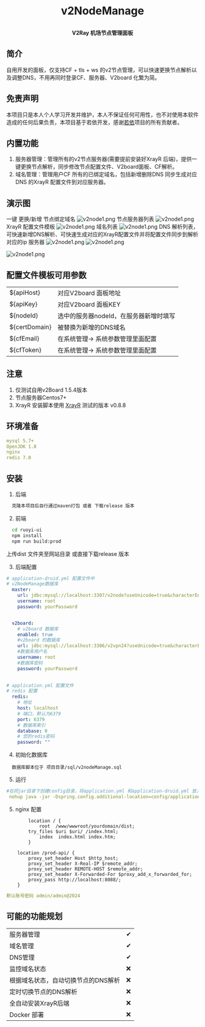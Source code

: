 
<h1 align="center" style="margin: 30px 0 30px; font-weight: bold;">v2NodeManage</h1>
<h4 align="center">V2Ray 机场节点管理面板</h4>

## 简介

自用开发的面板，仅支持CF + tls + ws 的v2节点管理，可以快速更换节点解析以及调整DNS，不用再同时登录CF、服务器、V2board 化繁为简。

## 免责声明
本项目只是本人个人学习开发并维护，本人不保证任何可用性，也不对使用本软件造成的任何后果负责，本项目基于若依开发，感谢[若依](http://ruoyi.vip/)项目的所有贡献者。

## 内置功能

1.  服务器管理：管理所有的v2节点服务器(需要提前安装好XrayR 后端)，提供一键更换节点解析，同步修改节点配置文件、V2board面板、CF解析。
2.  域名管理：管理用户CF 所有的已绑定域名，包括新增删除DNS 同步生成对应DNS 的XrayR 配置文件到对应服务器。


## 演示图
一键 更换/新增 节点绑定域名
![v2node1.png](doc%2Fv2node1.png)
节点服务器列表
![v2node1.png](doc%2Fv2node2.png)
XrayR 配置文件模板
![v2node1.png](doc%2Fv2node3.png)
域名列表
![v2node1.png](doc%2Fv2node7.png)
DNS 解析列表，可快速新增DNS解析、可快速生成对应的XrayR配置文件并将配置文件同步到解析对应的ip 服务器
![v2node1.png](doc%2Fv2node8.png)
![v2node1.png](doc%2Fv2node9.png)

![v2node1.png](doc%2Fv2node10.png)

## 配置文件模板可用参数

<table>
    <tr>
        <td>${apiHost}</td>
        <td>对应V2board 面板地址</td>
    </tr>
    <tr>
        <td>${apiKey}</td>
        <td>对应V2board 面板KEY</td>
    </tr>
    <tr>
        <td>${nodeId}</td>
        <td>选中的服务器nodeId，在服务器新增时填写</td>
    </tr>
    <tr>
        <td>${certDomain}</td>
        <td>被替换为新增的DNS域名</td>
    </tr>
    <tr>
        <td>${cfEmail}</td>
        <td>在系统管理-> 系统参数管理里面配置</td>
    </tr>
    <tr>
        <td>${cfToken}</td>
        <td>在系统管理-> 系统参数管理里面配置</td>
    </tr>
   
</table>
 
## 注意

1.  仅测试自用v2Board 1.5.4版本 
2.  节点服务器Centos7+ 
3.  XrayR 安装脚本使用  [XrayR](https://github.com/XrayR-project/XrayR) 测试的版本 v0.8.8

## 环境准备
```yaml
mysql 5.7+
OpenJDK 1.8
nginx
redis 7.0
```


## 安装

1.  后端
 ```bash
   克隆本项目后自行通过maven打包 或者 下载release 版本
```
2.  前端
```bash
  cd ruoyi-ui
  npm install
  npm run build:prod
```
上传dist 文件夹至网站目录 或直接下载release 版本

3. 后端配置

```yaml
# application-druid.yml 配置文件中
# v2NodeManage数据库
  master:
    url: jdbc:mysql://localhost:3307/v2node?useUnicode=true&characterEncoding=utf8&zeroDateTimeBehavior=convertToNull&useSSL=true&serverTimezone=GMT%2B8
    username: root
    password: yourPassword


  v2board:
    # v2board 数据库
    enabled: true
    #v2board 的数据库
    url: jdbc:mysql://localhost:3306/v2vpn24?useUnicode=true&characterEncoding=utf8&zeroDateTimeBehavior=convertToNull&useSSL=true&serverTimezone=GMT%2B8
    #数据库用户名
    username: root
    #数据库密码
    password: yourPassword
    

```

```yaml
# application.yml 配置文件
# redis 配置
  redis:
    # 地址
    host: localhost
    # 端口，默认为6379
    port: 6379
    # 数据库索引
    database: 0
    # 您的redis密码
    password: ""

```
4. 初始化数据库
```angular2html
  数据库脚本位于 项目目录/sql/v2nodeManage.sql
```
5. 运行
```yaml
#在同jar目录下创建config目录，将application.yml 和application-druid.yml 放入其中，并修改对应的配置项
 nohup java -jar -Dspring.config.additional-location=config/application.yml  v2NodeManage.jar >> z.log 2>&1 &

```

5. nginx 配置
```nginx
        location / {
            root  /www/wwwroot/yourdomain/dist;
		try_files $uri $uri/ /index.html;
            index  index.html index.htm;
        }
		
	location /prod-api/ {
		proxy_set_header Host $http_host;
		proxy_set_header X-Real-IP $remote_addr;
		proxy_set_header REMOTE-HOST $remote_addr;
		proxy_set_header X-Forwarded-For $proxy_add_x_forwarded_for;
		proxy_pass http://localhost:8088/;
	}
```
```yaml
默认账号密码 admin/admin@2024
```

## 可能的功能规划

<table>
    <tr>
        <td>服务器管理</td>
        <td>✔</td>
    </tr>
    <tr>
        <td>域名管理</td>
        <td>✔</td>
    </tr>
    <tr>
        <td>DNS管理</td>
        <td>✔</td>
    </tr>
    <tr>
        <td>监控域名状态</td>
        <td>❌</td>
    </tr>
    <tr>
        <td>根据域名状态，自动切换节点的DNS解析</td>
        <td>❌</td>
    </tr>
    <tr>
        <td>定时切换节点的DNS解析</td>
        <td>❌</td>
    </tr>
    <tr>
        <td>全自动安装XrayR后端</td>
        <td>❌</td>
    </tr>
    <tr>
        <td>Docker 部署</td>
        <td>❌</td>
    </tr>
    

</table>
